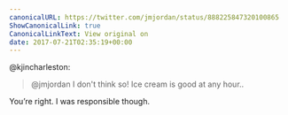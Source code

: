 ```yaml
---
canonicalURL: https://twitter.com/jmjordan/status/888225847320100865
ShowCanonicalLink: true
CanonicalLinkText: View original on
date: 2017-07-21T02:35:19+00:00
---
```

@kjincharleston:

> @jmjordan I don't think so! Ice cream is good at any hour..

You’re right. I was responsible though.